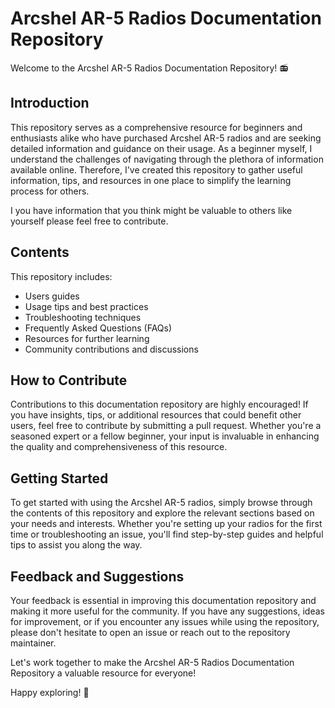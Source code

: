 # Arcshel AR-5 Radios Documentation Repository

Welcome to the Arcshel AR-5 Radios Documentation Repository! 📻

## Introduction

This repository serves as a comprehensive resource for beginners and enthusiasts alike who have purchased Arcshel AR-5 radios and are seeking detailed information and guidance on their usage. As a beginner myself, I understand the challenges of navigating through the plethora of information available online. Therefore, I've created this repository to gather useful information, tips, and resources in one place to simplify the learning process for others.

I you have information that you think might be valuable to others like yourself please feel free to contribute.
## Contents

This repository includes:

- Users guides 
- Usage tips and best practices
- Troubleshooting techniques
- Frequently Asked Questions (FAQs)
- Resources for further learning
- Community contributions and discussions

## How to Contribute

Contributions to this documentation repository are highly encouraged! If you have insights, tips, or additional resources that could benefit other users, feel free to contribute by submitting a pull request. Whether you're a seasoned expert or a fellow beginner, your input is invaluable in enhancing the quality and comprehensiveness of this resource.

## Getting Started

To get started with using the Arcshel AR-5 radios, simply browse through the contents of this repository and explore the relevant sections based on your needs and interests. Whether you're setting up your radios for the first time or troubleshooting an issue, you'll find step-by-step guides and helpful tips to assist you along the way.

## Feedback and Suggestions

Your feedback is essential in improving this documentation repository and making it more useful for the community. If you have any suggestions, ideas for improvement, or if you encounter any issues while using the repository, please don't hesitate to open an issue or reach out to the repository maintainer.

Let's work together to make the Arcshel AR-5 Radios Documentation Repository a valuable resource for everyone!

Happy exploring! 🚀
